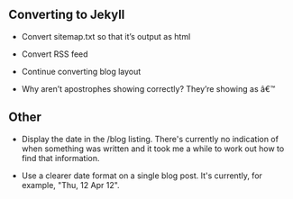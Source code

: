 ## Converting to Jekyll

* Convert sitemap.txt so that it’s output as html

* Convert RSS feed

* Continue converting blog layout

* Why aren’t apostrophes showing correctly? They’re showing as â€™

## Other

* Display the date in the /blog listing. There's currently no indication of when something was written and it took me a while to work out how to find that information.

* Use a clearer date format on a single blog post. It's currently, for example, "Thu, 12 Apr 12".
